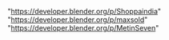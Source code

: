 "https://developer.blender.org/p/Shoppaindia"
"https://developer.blender.org/p/maxsold"
"https://developer.blender.org/p/MetinSeven"
 
 
